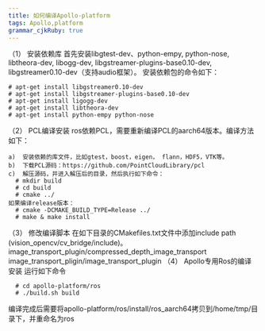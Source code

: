 ```yaml
---
title: 如何编译Apollo-platform
tags: Apollo,platform
grammar_cjkRuby: true
---
```


（1） 安装依赖库
首先安装libgtest-dev、python-empy,  python-nose, libtheora-dev, libogg-dev, libgstreamer-plugins-base0.10-dev, libgstreamer0.10-dev（支持audio框架）。
安装依赖包的命令如下：
```
# apt-get install libgstreamer0.10-dev
# apt-get install libgstreamer-plugins-base0.10-dev
# apt-get install ligogg-dev
# apt-get install libtheora-dev
# apt-get install python-empy python-nose
```
（2） PCL编译安装
ros依赖PCL，需要重新编译PCL的aarch64版本。编译方法如下：
```
a)	安装依赖的库文件，比如gtest，boost，eigen， flann，HDF5，VTK等。
b)	下载PCL源码：https://github.com/PointCloudLibrary/pcl
c)	解压源码，并进入解压后的目录，然后执行如下命令：
  # mkdir build
  # cd build
  # cmake ../
如果编译release版本：
  # cmake -DCMAKE_BUILD_TYPE=Release ../
  # make & make install
  ```
（3） 修改编译脚本
在如下目录的CMakefiles.txt文件中添加include path (vision_opencv/cv_bridge/include)。
image_transport_plugin/compressed_depth_image_transport
image_transport_pligin/image_transport_plugin
（4） Apollo专用Ros的编译安装
运行如下命令
```
  # cd apollo-platform/ros
  # ./build.sh build
  ```
编译完成后需要将apollo-platform/ros/install/ros_aarch64拷贝到/home/tmp/目录下，并重命名为ros

